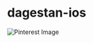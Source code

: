 # dagestan-ios

![Pinterest Image](https://github.com/Way-Flare/dagestan-ios/assets/73145960/f367b9a4-13a7-4664-b0b6-dbf506254e3c)
